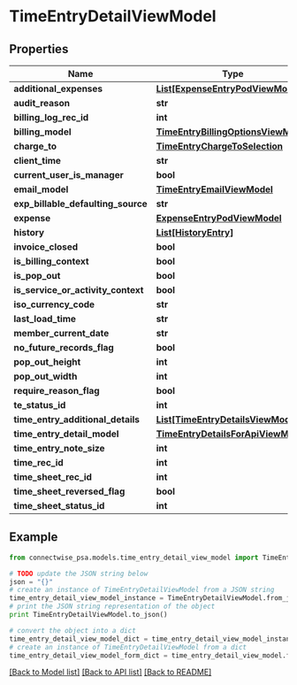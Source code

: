 # TimeEntryDetailViewModel


## Properties
Name | Type | Description | Notes
------------ | ------------- | ------------- | -------------
**additional_expenses** | [**List[ExpenseEntryPodViewModel]**](ExpenseEntryPodViewModel.md) |  | [optional] 
**audit_reason** | **str** |  | [optional] 
**billing_log_rec_id** | **int** |  | [optional] 
**billing_model** | [**TimeEntryBillingOptionsViewModel**](TimeEntryBillingOptionsViewModel.md) |  | [optional] 
**charge_to** | [**TimeEntryChargeToSelection**](TimeEntryChargeToSelection.md) |  | [optional] 
**client_time** | **str** |  | [optional] 
**current_user_is_manager** | **bool** |  | [optional] 
**email_model** | [**TimeEntryEmailViewModel**](TimeEntryEmailViewModel.md) |  | [optional] 
**exp_billable_defaulting_source** | **str** |  | [optional] 
**expense** | [**ExpenseEntryPodViewModel**](ExpenseEntryPodViewModel.md) |  | [optional] 
**history** | [**List[HistoryEntry]**](HistoryEntry.md) |  | [optional] 
**invoice_closed** | **bool** |  | [optional] 
**is_billing_context** | **bool** |  | [optional] 
**is_pop_out** | **bool** |  | [optional] 
**is_service_or_activity_context** | **bool** |  | [optional] 
**iso_currency_code** | **str** |  | [optional] 
**last_load_time** | **str** |  | [optional] 
**member_current_date** | **str** |  | [optional] 
**no_future_records_flag** | **bool** |  | [optional] 
**pop_out_height** | **int** |  | [optional] 
**pop_out_width** | **int** |  | [optional] 
**require_reason_flag** | **bool** |  | [optional] 
**te_status_id** | **int** |  | [optional] 
**time_entry_additional_details** | [**List[TimeEntryDetailsViewModel]**](TimeEntryDetailsViewModel.md) |  | [optional] 
**time_entry_detail_model** | [**TimeEntryDetailsForApiViewModel**](TimeEntryDetailsForApiViewModel.md) |  | [optional] 
**time_entry_note_size** | **int** |  | [optional] 
**time_rec_id** | **int** |  | [optional] 
**time_sheet_rec_id** | **int** |  | [optional] 
**time_sheet_reversed_flag** | **bool** |  | [optional] 
**time_sheet_status_id** | **int** |  | [optional] 

## Example

```python
from connectwise_psa.models.time_entry_detail_view_model import TimeEntryDetailViewModel

# TODO update the JSON string below
json = "{}"
# create an instance of TimeEntryDetailViewModel from a JSON string
time_entry_detail_view_model_instance = TimeEntryDetailViewModel.from_json(json)
# print the JSON string representation of the object
print TimeEntryDetailViewModel.to_json()

# convert the object into a dict
time_entry_detail_view_model_dict = time_entry_detail_view_model_instance.to_dict()
# create an instance of TimeEntryDetailViewModel from a dict
time_entry_detail_view_model_form_dict = time_entry_detail_view_model.from_dict(time_entry_detail_view_model_dict)
```
[[Back to Model list]](../README.md#documentation-for-models) [[Back to API list]](../README.md#documentation-for-api-endpoints) [[Back to README]](../README.md)


